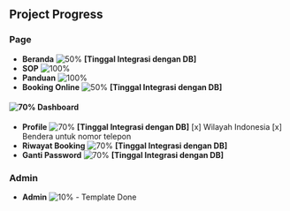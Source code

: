 ## Project Progress

### Page
- **Beranda** ![50%](https://progress-bar.dev/50) **[Tinggal Integrasi dengan DB]**
- **SOP** ![100%](https://progress-bar.dev/100)
- **Panduan** ![100%](https://progress-bar.dev/100)
- **Booking Online** ![50%](https://progress-bar.dev/50) **[Tinggal Integrasi dengan DB]**

#### ![70%](https://progress-bar.dev/70) Dashboard 
- **Profile** ![70%](https://progress-bar.dev/70) **[Tinggal Integrasi dengan DB]**
[x] Wilayah Indonesia
[x] Bendera untuk nomor telepon
- **Riwayat Booking** ![70%](https://progress-bar.dev/70) **[Tinggal Integrasi dengan DB]**
- **Ganti Password** ![70%](https://progress-bar.dev/70) **[Tinggal Integrasi dengan DB]**

### Admin
- **Admin** ![10%](https://progress-bar.dev/10) - Template Done
